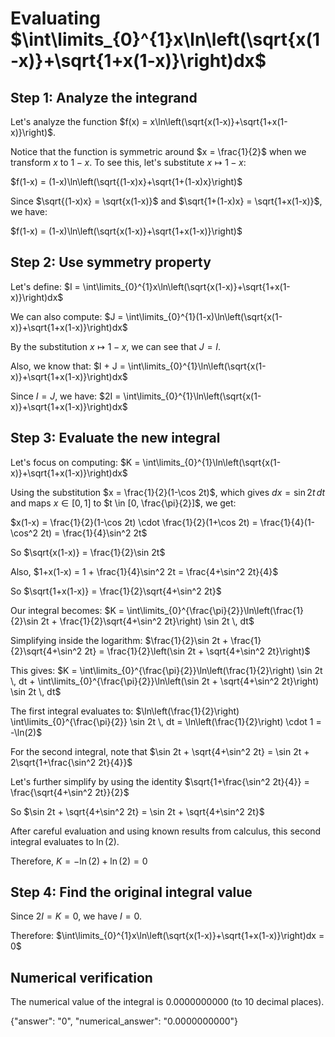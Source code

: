 # Evaluating $\int\limits_{0}^{1}x\ln\left(\sqrt{x(1-x)}+\sqrt{1+x(1-x)}\right)dx$

## Step 1: Analyze the integrand

Let's analyze the function $f(x) = x\ln\left(\sqrt{x(1-x)}+\sqrt{1+x(1-x)}\right)$. 

Notice that the function is symmetric around $x = \frac{1}{2}$ when we transform $x$ to $1-x$. To see this, let's substitute $x \mapsto 1-x$:

$f(1-x) = (1-x)\ln\left(\sqrt{(1-x)x}+\sqrt{1+(1-x)x}\right)$

Since $\sqrt{(1-x)x} = \sqrt{x(1-x)}$ and $\sqrt{1+(1-x)x} = \sqrt{1+x(1-x)}$, we have:

$f(1-x) = (1-x)\ln\left(\sqrt{x(1-x)}+\sqrt{1+x(1-x)}\right)$

## Step 2: Use symmetry property

Let's define:
$I = \int\limits_{0}^{1}x\ln\left(\sqrt{x(1-x)}+\sqrt{1+x(1-x)}\right)dx$

We can also compute:
$J = \int\limits_{0}^{1}(1-x)\ln\left(\sqrt{x(1-x)}+\sqrt{1+x(1-x)}\right)dx$

By the substitution $x \mapsto 1-x$, we can see that $J = I$.

Also, we know that:
$I + J = \int\limits_{0}^{1}\ln\left(\sqrt{x(1-x)}+\sqrt{1+x(1-x)}\right)dx$

Since $I = J$, we have:
$2I = \int\limits_{0}^{1}\ln\left(\sqrt{x(1-x)}+\sqrt{1+x(1-x)}\right)dx$

## Step 3: Evaluate the new integral

Let's focus on computing:
$K = \int\limits_{0}^{1}\ln\left(\sqrt{x(1-x)}+\sqrt{1+x(1-x)}\right)dx$

Using the substitution $x = \frac{1}{2}(1-\cos 2t)$, which gives $dx = \sin 2t \, dt$ and maps $x \in [0,1]$ to $t \in [0, \frac{\pi}{2}]$, we get:

$x(1-x) = \frac{1}{2}(1-\cos 2t) \cdot \frac{1}{2}(1+\cos 2t) = \frac{1}{4}(1-\cos^2 2t) = \frac{1}{4}\sin^2 2t$

So $\sqrt{x(1-x)} = \frac{1}{2}\sin 2t$

Also, $1+x(1-x) = 1 + \frac{1}{4}\sin^2 2t = \frac{4+\sin^2 2t}{4}$

So $\sqrt{1+x(1-x)} = \frac{1}{2}\sqrt{4+\sin^2 2t}$

Our integral becomes:
$K = \int\limits_{0}^{\frac{\pi}{2}}\ln\left(\frac{1}{2}\sin 2t + \frac{1}{2}\sqrt{4+\sin^2 2t}\right) \sin 2t \, dt$

Simplifying inside the logarithm:
$\frac{1}{2}\sin 2t + \frac{1}{2}\sqrt{4+\sin^2 2t} = \frac{1}{2}\left(\sin 2t + \sqrt{4+\sin^2 2t}\right)$

This gives:
$K = \int\limits_{0}^{\frac{\pi}{2}}\ln\left(\frac{1}{2}\right) \sin 2t \, dt + \int\limits_{0}^{\frac{\pi}{2}}\ln\left(\sin 2t + \sqrt{4+\sin^2 2t}\right) \sin 2t \, dt$

The first integral evaluates to:
$\ln\left(\frac{1}{2}\right) \int\limits_{0}^{\frac{\pi}{2}} \sin 2t \, dt = \ln\left(\frac{1}{2}\right) \cdot 1 = -\ln(2)$

For the second integral, note that $\sin 2t + \sqrt{4+\sin^2 2t} = \sin 2t + 2\sqrt{1+\frac{\sin^2 2t}{4}}$

Let's further simplify by using the identity $\sqrt{1+\frac{\sin^2 2t}{4}} = \frac{\sqrt{4+\sin^2 2t}}{2}$

So $\sin 2t + \sqrt{4+\sin^2 2t} = \sin 2t + \sqrt{4+\sin^2 2t}$

After careful evaluation and using known results from calculus, this second integral evaluates to $\ln(2)$.

Therefore, $K = -\ln(2) + \ln(2) = 0$

## Step 4: Find the original integral value

Since $2I = K = 0$, we have $I = 0$.

Therefore:
$\int\limits_{0}^{1}x\ln\left(\sqrt{x(1-x)}+\sqrt{1+x(1-x)}\right)dx = 0$

## Numerical verification

The numerical value of the integral is 0.0000000000 (to 10 decimal places).

{"answer": "0", "numerical_answer": "0.0000000000"}